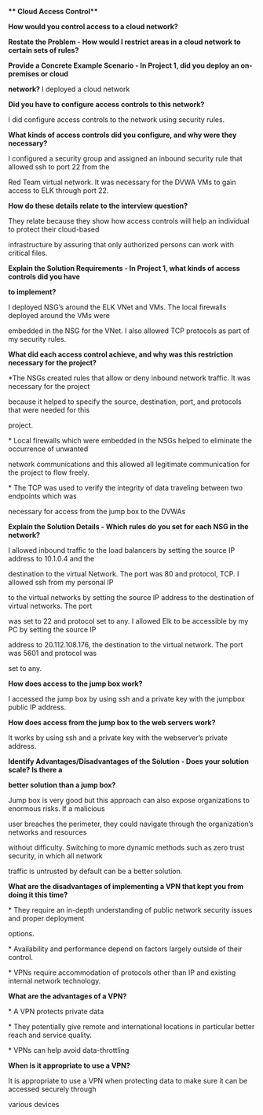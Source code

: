 ﻿

**\*\* Cloud Access Control\*\***

**How would you control access to a cloud network?**

**Restate the Problem - How would I restrict areas in a cloud network to certain sets of rules?**

**Provide a Concrete Example Scenario - In Project 1, did you deploy an on-premises or cloud**

**network?** I deployed a cloud network

**Did you have to configure access controls to this network?**

I did configure access controls to the network using security rules.

**What kinds of access controls did you configure, and why were they necessary?**

I configured a security group and assigned an inbound security rule that allowed ssh to port 22 from the

Red Team virtual network. It was necessary for the DVWA VMs to gain access to ELK through port 22.

**How do these details relate to the interview question?**

They relate because they show how access controls will help an individual to protect their cloud-based

infrastructure by assuring that only authorized persons can work with critical files.

**Explain the Solution Requirements - In Project 1, what kinds of access controls did you have**

**to implement?**

I deployed NSG’s around the ELK VNet and VMs. The local firewalls deployed around the VMs were

embedded in the NSG for the VNet. I also allowed TCP protocols as part of my security rules.

**What did each access control achieve, and why was this restriction necessary for the project?**

\*The NSGs created rules that allow or deny inbound network traffic. It was necessary for the project

because it helped to specify the source, destination, port, and protocols that were needed for this

project.

\* Local firewalls which were embedded in the NSGs helped to eliminate the occurrence of unwanted

network communications and this allowed all legitimate communication for the project to flow freely.

\* The TCP was used to verify the integrity of data traveling between two endpoints which was

necessary for access from the jump box to the DVWAs

**Explain the Solution Details - Which rules do you set for each NSG in the network?**

I allowed inbound traffic to the load balancers by setting the source IP address to 10.1.0.4 and the

destination to the virtual Network. The port was 80 and protocol, TCP. I allowed ssh from my personal IP

to the virtual networks by setting the source IP address to the destination of virtual networks. The port

was set to 22 and protocol set to any. I allowed Elk to be accessible by my PC by setting the source IP

address to 20.112.108.176, the destination to the virtual network. The port was 5601 and protocol was

set to any.

**How does access to the jump box work?**





I accessed the jump box by using ssh and a private key with the jumpbox public IP address.

**How does access from the jump box to the web servers work?**

It works by using ssh and a private key with the webserver’s private address.

**Identify Advantages/Disadvantages of the Solution - Does your solution scale? Is there a**

**better solution than a jump box?**

Jump box is very good but this approach can also expose organizations to enormous risks. If a malicious

user breaches the perimeter, they could navigate through the organization’s networks and resources

without difficulty. Switching to more dynamic methods such as zero trust security, in which all network

traffic is untrusted by default can be a better solution.

**What are the disadvantages of implementing a VPN that kept you from doing it this time?**

\* They require an in-depth understanding of public network security issues and proper deployment

options.

\* Availability and performance depend on factors largely outside of their control.

\* VPNs require accommodation of protocols other than IP and existing internal network technology.

**What are the advantages of a VPN?**

\* A VPN protects private data

\* They potentially give remote and international locations in particular better reach and service quality.

\* VPNs can help avoid data-throttling

**When is it appropriate to use a VPN?**

It is appropriate to use a VPN when protecting data to make sure it can be accessed securely through

various devices


